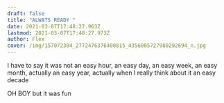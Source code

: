 ```yaml
---
draft: false
title: "ALWATS READY "
date: 2021-03-07T17:48:27.963Z
lastmod: 2021-03-07T17:48:27.973Z
author: Flex
cover: /img/157072304_2772476376400815_4356005727980292694_n.jpg
---
```

I have to say it was not an easy hour, an easy day, an easy week, an easy month, actually an easy year, actually when I really think about it an easy decade

OH BOY but it was fun